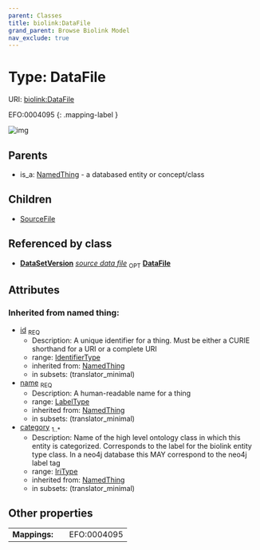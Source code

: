 ```yaml
---
parent: Classes
title: biolink:DataFile
grand_parent: Browse Biolink Model
nav_exclude: true
---
```


# Type: DataFile




URI: [biolink:DataFile](https://w3id.org/biolink/vocab/DataFile)

EFO:0004095
{: .mapping-label }

![img](http://yuml.me/diagram/nofunky;dir:TB/class/\[DataSetVersion]-%20source%20data%20file%200..1>\[DataFile&#124;id(i):identifier_type;name(i):label_type;category(i):iri_type%20%2B],%20\[DataFile]^-\[SourceFile],%20\[NamedThing]^-\[DataFile])

## Parents

 *  is_a: [NamedThing](NamedThing.md) - a databased entity or concept/class

## Children

 * [SourceFile](SourceFile.md)

## Referenced by class

 *  **[DataSetVersion](DataSetVersion.md)** *[source data file](source_data_file.md)*  <sub>OPT</sub>  **[DataFile](DataFile.md)**

## Attributes


### Inherited from named thing:

 * [id](id.md)  <sub>REQ</sub>
    * Description: A unique identifier for a thing. Must be either a CURIE shorthand for a URI or a complete URI
    * range: [IdentifierType](types/IdentifierType.md)
    * inherited from: [NamedThing](NamedThing.md)
    * in subsets: (translator_minimal)
 * [name](name.md)  <sub>REQ</sub>
    * Description: A human-readable name for a thing
    * range: [LabelType](types/LabelType.md)
    * inherited from: [NamedThing](NamedThing.md)
    * in subsets: (translator_minimal)
 * [category](category.md)  <sub>1..*</sub>
    * Description: Name of the high level ontology class in which this entity is categorized. Corresponds to the label for the biolink entity type class. In a neo4j database this MAY correspond to the neo4j label tag
    * range: [IriType](types/IriType.md)
    * inherited from: [NamedThing](NamedThing.md)
    * in subsets: (translator_minimal)

## Other properties

|  |  |  |
| --- | --- | --- |
| **Mappings:** | | EFO:0004095 |

